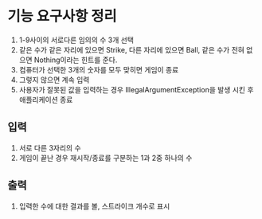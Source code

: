 # 기능 요구사항 정리

1. 1-9사이의 서로다른 임의의 수 3개 선택
2. 같은 수가 같은 자리에 있으면 Strike, 다른 자리에 있으면 Ball, 같은 수가 전혀 없으면 Nothing이라는 힌트를 준다.
3. 컴퓨터가 선택한 3개의 숫자를 모두 맞히면 게임이 종료
4. 그렇지 않으면 계속 입력
5. 사용자가 잘못된 값을 입력하는 경우 IllegalArgumentException을 발생 시킨 후 애플리케이션 종료

## 입력

1. 서로 다른 3자리의 수
2. 게임이 끝난 경우 재시작/종료를 구분하는 1과 2중 하나의 수

## 출력

1. 입력한 수에 대한 결과를 볼, 스트라이크 개수로 표시


